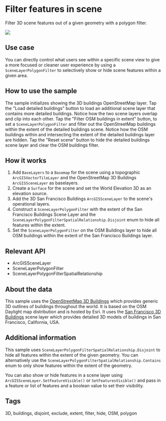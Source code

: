 # Filter features in scene

Filter 3D scene features out of a given geometry with a polygon filter.

![](screenshot.png)

## Use case

You can directly control what users see within a specific scene view to give a more focused or cleaner user experience by using a `SceneLayerPolygonFilter` to selectively show or hide scene features within a given area.

## How to use the sample

The sample initializes showing the 3D buildings OpenStreetMap layer. Tap the "Load detailed buildings" button to load an additional scene layer that contains more detailed buildings. Notice how the two scene layers overlap and clip into each other. Tap the "Filter OSM buildings in extent" button, to set a `SceneLayerPolygonFilter` and filter out the OpenStreetMap buildings within the extent of the detailed buildings scene. Notice how the OSM buildings within and intersecting the extent of the detailed buildings layer are hidden. Tap the "Reset scene" button to hide the detailed buildings scene layer and clear the OSM buildings filter.

## How it works

1. Add `BaseLayers` to a `Basemap` for the scene using a topographic `ArcGISVectorTileLayer` and the OpenStreetMap 3D Buildings `ArcGISSceneLayer` as baselayers.
2. Create a `Surface` for the scene and set the World Elevation 3D as an elevation source.
3. Add the 3D San Francisco Buildings `ArcGISSceneLayer` to the scene's operational layers.
4. Construct a `SceneLayerPolygonFilter` with the extent of the San Francisco Buildings Scene Layer and the `SceneLayerPolygonFilterSpatialRelationship.Disjoint` enum to hide all features within the extent.
5. Set the `SceneLayerPolygonFilter` on the OSM Buildings layer to hide all OSM buildings within the extent of the San Francisco Buildings layer.

## Relevant API

* ArcGISSceneLayer
* SceneLayerPolygonFilter
* SceneLayerPolygonFilterSpatialRelationship

## About the data

This sample uses the [OpenStreetMap 3D Buildings](https://www.arcgis.com/home/item.html?id=ca0470dbbddb4db28bad74ed39949e25) which provides generic 3D outlines of buildings throughout the world. It is based on the OSM Daylight map distribution and is hosted by Esri. It uses the [San Francisco 3D Buildings](https://www.arcgis.com/home/item.html?id=d3344ba99c3f4efaa909ccfbcc052ed5) scene layer which provides detailed 3D models of buildings in San Francisco, California, USA.

## Additional information

This sample uses `SceneLayerPolygonFilterSpatialRelationship.Disjoint` to hide all features within the extent of the given geometry. You can alternatively use the `SceneLayerPolygonFilterSpatialRelationship.Contains` enum to only show features within the extent of the geometry.

You can also show or hide features in a scene layer using `ArcGISSceneLayer.SetFeatureVisible()` or `SetFeaturesVisible()` and pass in a feature or list of features and a boolean value to set their visibility.

## Tags

3D, buildings, disjoint, exclude, extent, filter, hide, OSM, polygon
